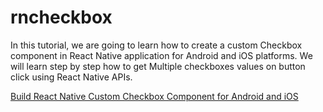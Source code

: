 # rncheckbox
In this tutorial, we are going to learn how to create a custom Checkbox component in React Native application for Android and iOS platforms. We will learn step by step how to get Multiple checkboxes values on button click using React Native APIs.

[Build React Native Custom Checkbox Component for Android and iOS](https://www.positronx.io/build-react-native-custom-checkbox-for-android-and-ios/)

